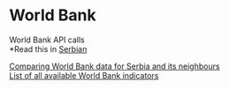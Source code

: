# World Bank
World Bank API calls  
*Read this in [Serbian](README.srb.md)

[Comparing World Bank data for Serbia and its neighbours](serbia_neighbours_indicators.ipynb)  
[List of all available World Bank indicators](indicators.tsv)
